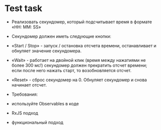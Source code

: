 # Test task
- Реализовать секундомер, который подсчитывает время в формате «HH: MM: SS»

- Секундомер должен иметь следующие кнопки:

* «Start / Stop» - запуск / остановка отсчета времени, останавливает и обнуляет значение секундомера.

* «Wait» - работает на двойной клик (время между нажатиями не более 300 мс!) секундомер должен прекратить отсчет времени; если после него нажать старт, то возобновляется отсчет.

* «Reset» - сброс секундомер на 0.  Обнуляет секундомер и снова начинает отсчет.

- Требования:

 - используйте Observables в коде

 - RxJS подход

 - функциональный подход


